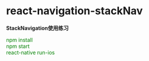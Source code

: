 # react-navigation-stackNav
<strong> StackNavigation使用练习</strong> <br>
<div style="color: green">npm install<div>
npm start   <br>
react-native run-ios
